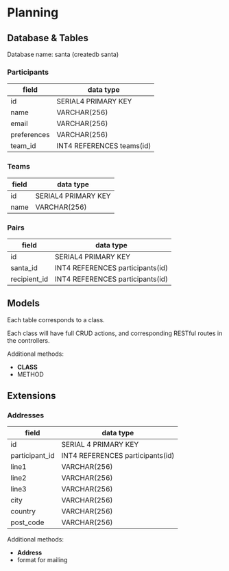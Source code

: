 # Planning

## Database  & Tables
Database name: santa (createdb santa)

### Participants
field         | data type
-----         |----------
id            |SERIAL4 PRIMARY KEY
name          | VARCHAR(256)
email         | VARCHAR(256)
preferences   | VARCHAR(256)
team_id       | INT4 REFERENCES teams(id)


### Teams
field         | data type
----------    | ------------
id            | SERIAL4 PRIMARY KEY
name          | VARCHAR(256)

### Pairs
field         | data type
-------       | ------
id            | SERIAL4 PRIMARY KEY
santa_id      | INT4 REFERENCES participants(id)
recipient_id  | INT4 REFERENCES participants(id)



## Models
Each table corresponds to a class.

Each class will have full CRUD actions, and corresponding RESTful routes in the controllers.

Additional methods:
 - **CLASS**
  - METHOD


## Extensions

### Addresses
field           | data type
----            | ----
id              | SERIAL 4 PRIMARY KEY
participant_id  | INT4 REFERENCES participants(id)
line1           | VARCHAR(256)
line2           | VARCHAR(256)
line3           | VARCHAR(256)
city            | VARCHAR(256)
country         | VARCHAR(256)
post_code       | VARCHAR(256)

Additional methods:
 - **Address**
  - format for mailing
